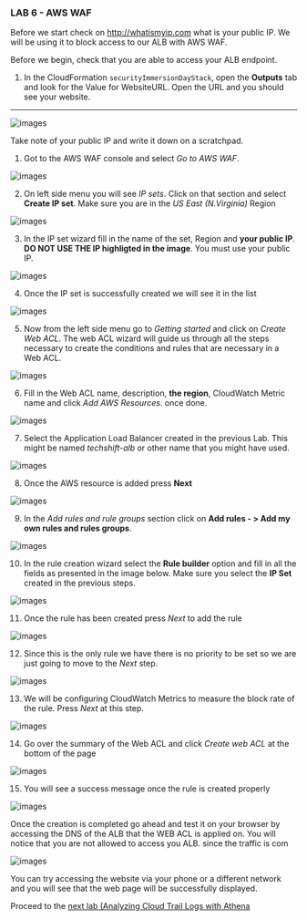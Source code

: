 ### LAB 6 - AWS WAF

Before we start check on http://whatismyip.com what is your public IP. We will be using it to block access to our ALB with AWS WAF.

Before we begin, check that you are able to access your ALB endpoint. 

1. In the CloudFormation `securityImmersionDayStack`, open the **Outputs** tab and look for the Value for WebsiteURL. Open the URL and you should see your website.

---

![images](images/0-whatismyip.png)

Take note of your public IP and write it down on a scratchpad.

1.  Got to the AWS WAF console and select *Go to AWS WAF*.

![images](images/0364236d876a9d7f3448dc62b86b5a07.png)

2. On left side menu you will see *IP sets*. Click on that section and select **Create IP set**. Make sure you are in the *US East (N.Virginia)* Region

![images](images/0-1-create-ip-set.png)

3. In the IP set wizard fill in the name of the set, Region and **your public IP**. **DO NOT USE THE IP highligted in the image**. You must use your public IP.

![images](images/0-2-IP-set.png)

4. Once the IP set is successfully created we will see it in the list

![images](images/0-3-success-ip-list.png)

5.  Now from the left side menu go to *Getting started* and click on *Create Web ACL*. The web ACL wizard will guide us through all
    the steps necessary to create the conditions and rules that are necessary in a Web ACL.

![images](images/2-Create-Web-ACL.png)

6.  Fill in the Web ACL name, description, **the region**, CloudWatch Metric name  and click *Add AWS Resources*.
    once done.

![images](images/3-Name-the-Rule-Add-resource.png)

7. Select the Application Load Balancer created in the previous Lab. This might be named *techshift-alb* or other name that you might have used.

![images](images/3-1-add-alb.png)

8.  Once the AWS resource is added press **Next**

![images](images/4-Press-Next.png)

9.  In the *Add rules and rule groups* section click on **Add rules - > Add my own rules and rules groups**.

![images](images/5-add-rule.png)

10.  In the rule creation wizard select the **Rule builder** option and fill in all the fields as presented in the image below. Make sure you select the **IP Set** created in the previous steps.

![images](images/6-add-rule-content.png)

11.  Once the rule has been created press *Next* to add the rule

![images](images/7-add-rules-to-groups.png)

12.  Since this is the only rule we have there is no priority to be set so we are just going to move to the *Next* step.

![images](images/8-set-rule-priority.png)

13.  We will be configuring CloudWatch Metrics to measure the block rate of the rule. Press *Next* at this step.

![images](images/9-Configure-metrics.png)

14.  Go over the summary of the Web ACL and click *Create web ACL* at the bottom of the page

![images](images/10-create-web-acl.png)

15. You will see a success message once the rule is created properly

![images](images/11-completed.png)

Once the creation is completed go ahead and test it on your browser by accessing the DNS of the ALB that the WEB ACL is applied on. You will
notice that you are not allowed to access you ALB. since the traffic is com

![images](images/7205543d7b9f5e8b063fbe3a4b715446.png)

You can try accessing the website via your phone or a different network and you will see that the web page will be successfully displayed.

Proceed to the [next lab (Analyzing Cloud Trail Logs with Athena](../07-CT-Athena-Lab/README.md)
